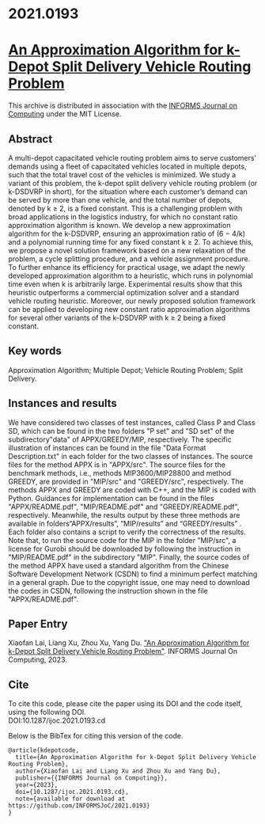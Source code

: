 # 2021.0193
# [An Approximation Algorithm for k-Depot Split Delivery Vehicle Routing Problem](https://doi.org/10.1287/ijoc.2021.0193)
This archive is distributed in association with the [INFORMS Journal on Computing](https://pubsonline.informs.org/journal/ijoc) under the MIT License.

## Abstract
 A multi-depot capacitated vehicle routing problem aims to serve customers’ demands using a fleet of capacitated vehicles located in multiple depots, 
such that the total travel cost of the vehicles is minimized. We study a variant of this problem, the k-depot split delivery vehicle routing problem (or k-DSDVRP in short), for the situation where each customer’s demand can be served by more than one vehicle, and the total number of depots, denoted by k ≥ 2, is a fixed constant. This is a challenging problem with broad applications in the logistics industry, for which no constant ratio approximation algorithm is known. We
develop a new approximation algorithm for the k-DSDVRP, ensuring an approximation ratio of (6 − 4/k)
and a polynomial running time for any fixed constant k ≥ 2. To achieve this, we propose a novel solution
framework based on a new relaxation of the problem, a cycle splitting procedure, and a vehicle assignment
procedure. To further enhance its efficiency for practical usage, we adapt the newly developed approximation
algorithm to a heuristic, which runs in polynomial time even when k is arbitrarily large. Experimental
results show that this heuristic outperforms a commercial optimization solver and a standard vehicle routing
heuristic. Moreover, our newly proposed solution framework can be applied to developing new constant ratio
approximation algorithms for several other variants of the k-DSDVRP with k ≥ 2 being a fixed constant.

## Key words
 Approximation Algorithm; Multiple Depot; Vehicle Routing Problem; Split Delivery.

## Instances and results
We have considered two classes of test instances, called Class P and Class SD, which can be found in the two folders "P set" and "SD set" of the subdirectory"data" of APPX/GREEDY/MIP, respectively. The specific illustration of instances can be found in the file "Data Format Description.txt"  in each folder for the two classes of instances. The source files for the method APPX  is in "APPX/src". The source files for the benchmark methods, i.e., methods MIP3600/MIP28800 and method GREEDY, are provided in "MIP/src" and "GREEDY/src", respectively. The methods APPX and GREEDY are coded with C++, and the MIP is coded with Python. Guidances for implementation can be found in the files "APPX/README.pdf", "MIP/README.pdf" and "GREEDY/README.pdf", respectively. Meanwhile, the results output by these three methods are available in folders“APPX/results”, “MIP/results” and “GREEDY/results” . Each folder also contains a script to verify the correctness of the results. Note that, to run the source code for the MIP in the folder "MIP/src", a license for Gurobi should be downloaded by following the instruction in "MIP/README.pdf" in the subdirectory "MIP". Finally, the source codes of the method APPX have used a standard algorithm from the Chinese Software Development Network (CSDN) to find a minimum perfect matching in a general graph. Due to the copyright issue, one may need to download the codes in CSDN, following the instruction shown in the file "APPX/README.pdf".

## Paper Entry
Xiaofan Lai, Liang Xu, Zhou Xu, Yang Du. ["An Approximation Algorithm for k-Depot Split Delivery Vehicle Routing Problem"](https://doi.org/10.1287/ijoc.2021.0193). INFORMS Journal On Computing, 2023.

## Cite
To cite this code, please cite the paper using its DOI and the code itself, using the following DOI.\
DOI:10.1287/ijoc.2021.0193.cd

Below is the BibTex for citing this version of the code.
~~~
@article{kdepotcode,
  title={An Approximation Algorithm for k-Depot Split Delivery Vehicle Routing Problem},
  author={Xiaofan Lai and Liang Xu and Zhou Xu and Yang Du},
  publisher={{INFORMS Journal on Computing}},
  year={2023},
  doi={10.1287/ijoc.2021.0193.cd},
  note={available for download at https://github.com/INFORMSJoC/2021.0193}
}
~~~
